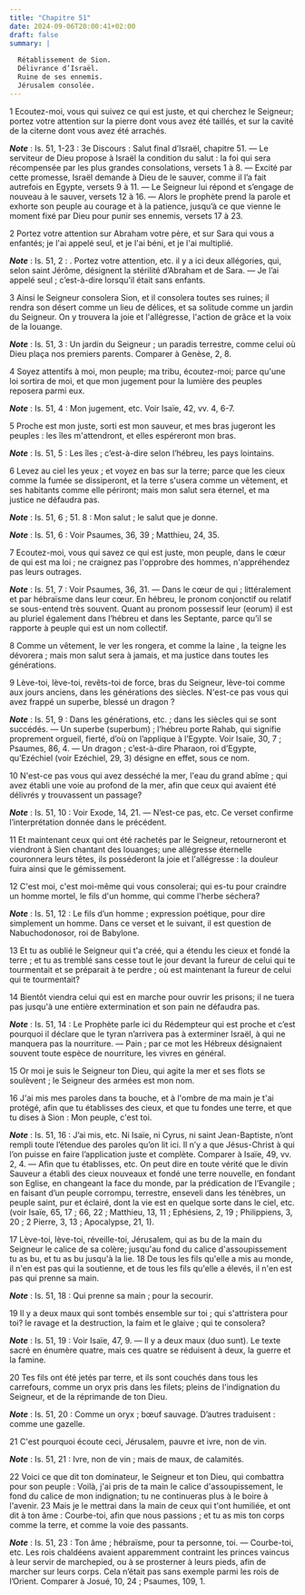```yaml
---
title: "Chapitre 51"
date: 2024-09-06T20:00:41+02:00
draft: false
summary: |
  
  Rétablissement de Sion.
  Délivrance d’Israël.
  Ruine de ses ennemis.
  Jérusalem consolée.
---
```



1 Ecoutez-moi, vous qui suivez ce qui est juste, et qui cherchez le Seigneur; portez votre attention sur la pierre dont vous avez été taillés, et sur la cavité de la citerne dont vous avez été arrachés.

***Note*** :  Is. 51, 1-23 : 3e Discours : Salut final d’Israël, chapitre 51. ― Le serviteur de Dieu propose à Israël la condition du salut : la foi qui sera récompensée par les plus grandes consolations, versets 1 à 8. ― Excité par cette promesse, Israël demande à Dieu de le sauver, comme il l’a fait autrefois en Egypte, versets 9 à 11. ― Le Seigneur lui répond et s’engage de nouveau à le sauver, versets 12 à 16. ― Alors le prophète prend la parole et exhorte son peuple au courage et à la patience, jusqu’à ce que vienne le moment fixé par Dieu pour punir ses ennemis, versets 17 à 23.

2 Portez votre attention sur Abraham votre père, et sur Sara qui vous a enfantés; je l'ai appelé seul, et je l'ai béni, et je l'ai multiplié.

***Note*** :  Is. 51, 2 : . Portez votre attention, etc. il y a ici deux allégories, qui, selon saint Jérôme, désignent la stérilité d’Abraham et de Sara. ― Je l’ai appelé seul ; c’est-à-dire lorsqu’il était sans enfants.


3 Ainsi le Seigneur consolera Sion, et il consolera toutes ses ruines; il rendra son désert comme un lieu de délices, et sa solitude comme un jardin du Seigneur. On y trouvera la joie et l'allégresse, l'action de grâce et la voix de la louange.

***Note*** :  Is. 51, 3 : Un jardin du Seigneur ; un paradis terrestre, comme celui où Dieu plaça nos premiers parents. Comparer à Genèse, 2, 8.


4 Soyez attentifs à moi, mon peuple; ma tribu, écoutez-moi; parce qu'une loi sortira de moi, et que mon jugement pour la lumière des peuples reposera parmi eux.

***Note*** :  Is. 51, 4 : Mon jugement, etc. Voir Isaïe, 42, vv. 4, 6-7.

5 Proche est mon juste, sorti est mon sauveur, et mes bras jugeront les peuples : les îles m'attendront, et elles espéreront mon bras.

***Note*** :  Is. 51, 5 : Les îles ; c’est-à-dire selon l’hébreu, les pays lointains.


6 Levez au ciel les yeux ; et voyez en bas sur la terre; parce que les cieux comme la fumée se dissiperont, et la terre s'usera comme un vêtement, et ses habitants comme elle périront; mais mon salut sera éternel, et ma justice ne défaudra pas.

***Note*** :  Is. 51, 6 ; 51. 8 : Mon salut ; le salut que je donne.

***Note*** :  Is. 51, 6 : Voir Psaumes, 36, 39 ; Matthieu, 24, 35.


7 Ecoutez-moi, vous qui savez ce qui est juste, mon peuple, dans le cœur de qui est ma loi ; ne craignez pas l'opprobre des hommes, n'appréhendez pas leurs outrages.

***Note*** :  Is. 51, 7 : Voir Psaumes, 36, 31. ― Dans le cœur de qui ; littéralement et par hébraïsme dans leur cœur. En hébreu, le pronom conjonctif ou relatif se sous-entend très souvent. Quant au pronom possessif leur (eorum) il est au pluriel également dans l’hébreu et dans les Septante, parce qu’il se rapporte à peuple qui est un nom collectif.

8 Comme un vêtement, le ver les rongera, et comme la laine , la teigne les dévorera ; mais mon salut sera à jamais, et ma justice dans toutes les générations.


9 Lève-toi, lève-toi, revêts-toi de force, bras du Seigneur, lève-toi comme aux jours anciens, dans les générations des siècles. N'est-ce pas vous qui avez frappé un superbe, blessé un dragon ?

***Note*** :  Is. 51, 9 : Dans les générations, etc. ; dans les siècles qui se sont succédés. ― Un superbe (superbum) ; l’hébreu porte Rahab, qui signifie proprement orgueil, fierté, d’où on l’applique à l’Egypte. Voir Isaïe, 30, 7 ; Psaumes, 86, 4. ― Un dragon ; c’est-à-dire Pharaon, roi d’Egypte, qu’Ezéchiel (voir Ezéchiel, 29, 3) désigne en effet, sous ce nom.

10 N'est-ce pas vous qui avez desséché la mer, l'eau du grand abîme ; qui avez établi une voie au profond de la mer, afin que ceux qui avaient été délivrés y trouvassent un passage?

***Note*** :  Is. 51, 10 : Voir Exode, 14, 21. ― N’est-ce pas, etc. Ce verset confirme l’interprétation donnée dans le précédent.


11 Et maintenant ceux qui ont été rachetés par le Seigneur, retourneront et viendront à Sien chantant des louanges; une allégresse éternelle couronnera leurs têtes, ils posséderont la joie et l'allégresse : la douleur fuira ainsi que le gémissement.


12 C'est moi, c'est moi-même qui vous consolerai; qui es-tu pour craindre un homme mortel, le fils d'un homme, qui comme l'herbe séchera?

***Note*** :  Is. 51, 12 : Le fils d’un homme ; expression poétique, pour dire simplement un homme. Dans ce verset et le suivant, il est question de Nabuchodonosor, roi de Babylone.

13 Et tu as oublié le Seigneur qui t'a créé, qui a étendu les cieux et fondé la terre ; et tu as tremblé sans cesse tout le jour devant la fureur de celui qui te tourmentait et se préparait à te perdre ; où est maintenant la fureur de celui qui te tourmentait?


14 Bientôt viendra celui qui est en marche pour ouvrir les prisons; il ne tuera pas jusqu'à une entière extermination et son pain ne défaudra pas.

***Note*** :  Is. 51, 14 : Le Prophète parle ici du Rédempteur qui est proche et c’est pourquoi il déclare que le tyran n’arrivera pas à exterminer Israël, à qui ne manquera pas la nourriture. ― Pain ; par ce mot les Hébreux désignaient souvent toute espèce de nourriture, les vivres en général.

15 Or moi je suis le Seigneur ton Dieu, qui agite la mer et ses flots se soulèvent ; le Seigneur des armées est mon nom.


16 J'ai mis mes paroles dans ta bouche, et à l'ombre de ma main je t'ai protégé, afin que tu établisses des cieux, et que tu fondes une terre, et que tu dises à Sion : Mon peuple, c'est toi.

***Note*** :  Is. 51, 16 : J’ai mis, etc. Ni Isaïe, ni Cyrus, ni saint Jean-Baptiste, n’ont rempli toute l’étendue des paroles qu’on lit ici. Il n’y a que Jésus-Christ à qui l’on puisse en faire l’application juste et complète. Comparer à Isaïe, 49, vv. 2, 4. ― Afin que tu établisses, etc. On peut dire en toute vérité que le divin Sauveur a établi des cieux nouveaux et fondé une terre nouvelle, en fondant son Eglise, en changeant la face du monde, par la prédication de l’Evangile ; en faisant d’un peuple corrompu, terrestre, enseveli dans les ténèbres, un peuple saint, pur et éclairé, dont la vie est en quelque sorte dans le ciel, etc. (voir Isaïe, 65, 17 ; 66, 22 ; Matthieu, 13, 11 ; Ephésiens, 2, 19 ; Philippiens, 3, 20 ; 2 Pierre, 3, 13 ; Apocalypse, 21, 1).


17 Lève-toi, lève-toi, réveille-toi, Jérusalem, qui as bu de la main du Seigneur le calice de sa colère; jusqu'au fond du calice d'assoupissement tu as bu, et tu as bu jusqu'à la lie. 18 De tous les fils qu'elle a mis au monde, il n'en est pas qui la soutienne, et de tous les fils qu'elle a élevés, il n'en est pas qui prenne sa main.

***Note*** :  Is. 51, 18 : Qui prenne sa main ; pour la secourir.

19 Il y a deux maux qui sont tombés ensemble sur toi ; qui s'attristera pour toi? le ravage et la destruction, la faim et le glaive ; qui te consolera?

***Note*** :  Is. 51, 19 : Voir Isaïe, 47, 9. ― Il y a deux maux (duo sunt). Le texte sacré en énumère quatre, mais ces quatre se réduisent à deux, la guerre et la famine.

20 Tes fils ont été jetés par terre, et ils sont couchés dans tous les carrefours, comme un oryx pris dans les filets; pleins de l'indignation du Seigneur, et de la réprimande de ton Dieu.

***Note*** :  Is. 51, 20 : Comme un oryx ; bœuf sauvage. D’autres traduisent : comme une gazelle.


21 C'est pourquoi écoute ceci, Jérusalem, pauvre et ivre, non de vin.

***Note*** :  Is. 51, 21 : Ivre, non de vin ; mais de maux, de calamités.

22 Voici ce que dit ton dominateur, le Seigneur et ton Dieu, qui combattra pour son peuple : Voilà, j'ai pris de ta main le calice d'assoupissement, le fond du calice de mon indignation; tu ne continueras plus à le boire à l'avenir. 23 Mais je le mettrai dans la main de ceux qui t'ont humiliée, et ont dit à ton âme : Courbe-toi, afin que nous passions ; et tu as mis ton corps comme la terre, et comme la voie des passants.

***Note*** :  Is. 51, 23 : Ton âme ; hébraïsme, pour ta personne, toi. ― Courbe-toi, etc. Les rois chaldéens avaient apparemment contraint les princes vaincus à leur servir de marchepied, ou à se prosterner à leurs pieds, afin de marcher sur leurs corps. Cela n’était pas sans exemple parmi les rois de l’Orient. Comparer à Josué, 10, 24 ; Psaumes, 109, 1.

